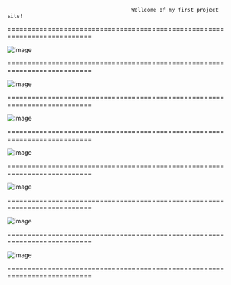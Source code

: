                                             Wellcome of my first project site!

===========================================================================

![image](https://github.com/user-attachments/assets/7f2a8a6b-5a37-42a5-893d-1d57bfcf635f)

===========================================================================

![image](https://github.com/user-attachments/assets/17a586ba-761a-49d9-8daf-d2d6a6bfff13)

===========================================================================

![image](https://github.com/user-attachments/assets/19f54901-afbe-4a4a-84be-4e7aa34a9ed5)

===========================================================================

![image](https://github.com/user-attachments/assets/ca85e4b1-6f21-4667-9ca5-544822938740)

===========================================================================

![image](https://github.com/user-attachments/assets/3f0dff71-181f-4279-a34f-d5be214b4eae)

===========================================================================

![image](https://github.com/user-attachments/assets/1dfb74e4-9cec-434d-b979-670180142d9b)

===========================================================================

![image](https://github.com/user-attachments/assets/ccaae47c-7e8e-406a-8ab3-3cde11483e9c)

===========================================================================
